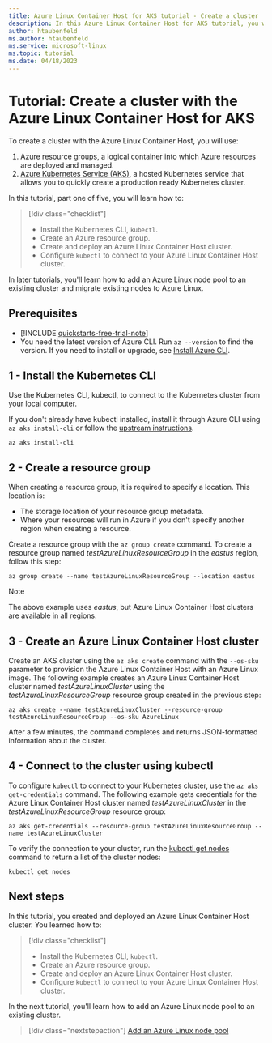 ```yaml
---
title: Azure Linux Container Host for AKS tutorial - Create a cluster
description: In this Azure Linux Container Host for AKS tutorial, you will learn how to create an AKS cluster with Azure Linux.
author: htaubenfeld
ms.author: htaubenfeld
ms.service: microsoft-linux
ms.topic: tutorial
ms.date: 04/18/2023
---
```


# Tutorial: Create a cluster with the Azure Linux Container Host for AKS

To create a cluster with the Azure Linux Container Host, you will use:
1. Azure resource groups, a logical container into which Azure resources are deployed and managed.
1. [Azure Kubernetes Service (AKS)](../../articles/aks/intro-kubernetes.md), a hosted Kubernetes service that allows you to quickly create a production ready Kubernetes cluster.

In this tutorial, part one of five, you will learn how to:

> [!div class="checklist"]
> * Install the Kubernetes CLI, `kubectl`.
> * Create an Azure resource group.
> * Create and deploy an Azure Linux Container Host cluster.
> * Configure `kubectl` to connect to your Azure Linux Container Host cluster.

In later tutorials, you'll learn how to add an Azure Linux node pool to an existing cluster and migrate existing nodes to Azure Linux.

## Prerequisites

- [!INCLUDE [quickstarts-free-trial-note](../../includes/quickstarts-free-trial-note.md)]
- You need the latest version of Azure CLI. Run `az --version` to find the version. If you need to install or upgrade, see [Install Azure CLI](/cli/azure/install-azure-cli).

## 1 - Install the Kubernetes CLI

Use the Kubernetes CLI, kubectl, to connect to the Kubernetes cluster from your local computer.

If you don't already have kubectl installed, install it through Azure CLI using `az aks install-cli` or follow the [upstream instructions](https://kubernetes.io/docs/tasks/tools/install-kubectl-linux/).

```azurecli-interactive
az aks install-cli
```

## 2 - Create a resource group

When creating a resource group, it is required to specify a location. This location is: 
- The storage location of your resource group metadata.
- Where your resources will run in Azure if you don't specify another region when creating a resource.

Create a resource group with the `az group create` command. To create a resource group named *testAzureLinuxResourceGroup* in the *eastus* region, follow this step:

```azurecli-interactive
az group create --name testAzureLinuxResourceGroup --location eastus
```
> [!NOTE]
> The above example uses *eastus*, but Azure Linux Container Host clusters are available in all regions.

## 3 - Create an Azure Linux Container Host cluster

Create an AKS cluster using the `az aks create` command with the `--os-sku` parameter to provision the Azure Linux Container Host with an Azure Linux image. The following example creates an Azure Linux Container Host cluster named *testAzureLinuxCluster* using the *testAzureLinuxResourceGroup* resource group created in the previous step: 

```azurecli-interactive
az aks create --name testAzureLinuxCluster --resource-group testAzureLinuxResourceGroup --os-sku AzureLinux
```
After a few minutes, the command completes and returns JSON-formatted information about the cluster.

## 4 - Connect to the cluster using kubectl

To configure `kubectl` to connect to your Kubernetes cluster, use the `az aks get-credentials` command. The following example gets credentials for the Azure Linux Container Host cluster named *testAzureLinuxCluster* in the *testAzureLinuxResourceGroup* resource group:

```azurecli
az aks get-credentials --resource-group testAzureLinuxResourceGroup --name testAzureLinuxCluster
```

To verify the connection to your cluster, run the [kubectl get nodes](https://kubernetes.io/docs/reference/generated/kubectl/kubectl-commands#get) command to return a list of the cluster nodes:

```azurecli-interactive
kubectl get nodes
```

## Next steps

In this tutorial, you created and deployed an Azure Linux Container Host cluster. You learned how to: 

> [!div class="checklist"]
> * Install the Kubernetes CLI, `kubectl`.
> * Create an Azure resource group.
> * Create and deploy an Azure Linux Container Host cluster.
> * Configure `kubectl` to connect to your Azure Linux Container Host cluster.

In the next tutorial, you'll learn how to add an Azure Linux node pool to an existing cluster.

> [!div class="nextstepaction"]
> [Add an Azure Linux node pool](./tutorial-azure-linux-add-nodepool.md)